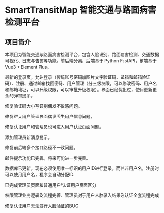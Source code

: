 # SmartTransitMap 智能交通与路面病害检测平台

## 项目简介
本项目为智能交通与路面病害检测平台，包含人脸识别、路面病害检测、交通数据可视化、日志与告警等功能。前后端分离，后端基于 Python FastAPI，前端基于 Vue3 + Element Plus。

最新的登录页。允许登录（传统账号密码加图片文字验证码、邮箱和邮箱验证码）、注册、通过邮箱找回密码、用户管理（分三级权限，可以修改密码、用户名和邮箱地址，可以升级权限，可以审批升级权限）。界面已经优化过，使用更新更全的弹窗提示。

修复验证码大小写识别偶发不敏感问题。

修复进入用户管理界面偶发丢失用户信息问题。

修复认证用户和管理员也可进入用户认证页面问题。

添加管理员新消息提示。

修复前后端多个接口路径不一致问题。

邮件提示功能已完善。将来可能进一步完善。

数据库已更新。现在必须使用唯一标识的用户ID进行登录，而并非用户名。注册时可以使用用户名，程序会自动分配ID.

已完成管理员页面和普通用户/认证用户页面区分

权限管理业务逻辑及流程完善、管理员对于用户人脸录入结果及认证全套流程完成

修复认证用户无法进行人脸验证的BUG

---

## 目录结构
```
SmartTransitMap/
├── backend/      # 后端 FastAPI 服务
├── frontend/     # 前端 Vue3 项目
├── README.md     # 项目说明文档
└── ...
```

---

## 一、后端（FastAPI）

### 1. 安装依赖
```bash
cd backend
pip install -r requirements.txt
```

### 2. 启动后端服务
```bash
uvicorn main:app --reload
```

### 3. 访问接口文档
- 打开浏览器访问: [http://localhost:8000/docs](http://localhost:8000/docs)

---

## 二、前端（Vue3）

### 1. 安装依赖
```bash
cd frontend
npm install
```

### 2. 启动前端开发服务器
```bash
npm run dev
```

### 3. 访问前端页面
- 打开浏览器访问: [http://localhost:5173](http://localhost:5173) （默认端口，实际以终端输出为准）

---

## 三、主要功能模块
- 人脸识别（录入、识别）
- 路面病害检测
- 交通数据统计与可视化
- 日志与告警

---

## 四、常见问题
- 如端口冲突，可在 `vite.config.js` 或 `uvicorn` 启动命令中修改端口。
- 前后端接口通过 `/api` 代理，无需手动更改跨域配置。

---

## 五、后续开发建议
- 可根据实际需求补充数据库、AI模型推理、日志落地、权限认证等功能。
- 详细功能实现请参考各自模块下的 `TODO` 注释。

---

如有问题欢迎随时反馈！ 
